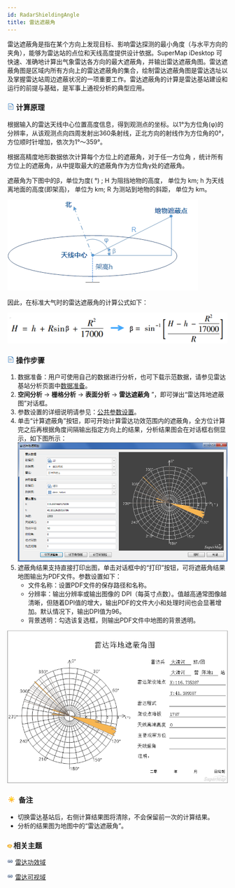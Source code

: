 ```yaml
---
id: RadarShieldingAngle
title: 雷达遮蔽角
---
```

雷达遮蔽角是指在某个方向上发现目标、影响雷达探测的最小角度（与水平方向的夹角），能够为雷达站的点位和天线高度提供设计依据。SuperMap iDesktop
可快速、准确地计算出气象雷达各方向的最大遮蔽角，并输出雷达遮蔽角图。雷达遮蔽角图是区域内所有方向上的雷达遮蔽角的集合，绘制雷达遮蔽角图是雷达选址以及掌握雷达站周边遮蔽状况的一项重要工作。雷达遮蔽角的计算是雷达基站建设和运行的前提与基础，是军事上通视分析的典型应用。
 
### ![](../../../img/read.gif) 计算原理

根据输入的雷达天线中心位置高度信息，得到观测点的坐标。以1°为方位角(φ)的分辨率，从该观测点向四周发射出360条射线，正北方向的射线作为方位角的0°，方位顺时针增加，依次为1°～359°。

根据高精度地形数据依次计算每个方位上的遮蔽角，对于任一方位角 ，统计所有方位上的遮蔽角，从中提取最大的遮蔽角作为方位角γ处的遮蔽角。

遮蔽角为下图中的β，单位为度( °) ; H 为阻挡地物的高度， 单位为 km; h 为天线离地面的高度(即架高)， 单位为 km; R 为测站到地物的斜距， 单位为 km。

![](img/ShieldingAnglePic.png)  

  
因此，在标准大气时的雷达遮蔽角的计算公式如下：

![](img/ShieldingAngle.png)  
  
### ![](../../../img/read.gif) 操作步骤

1. 数据准备：用户可使用自己的数据进行分析，也可下载示范数据，请参见雷达基站分析页面中[数据准备](RadarAnalyst)。
2. **空间分析** -> **栅格分析** -> **表面分析** -> **雷达遮蔽角** ”，即可弹出“雷达阵地遮蔽图”对话框。
3. 参数设置的详细说明请参见：[公共参数设置](RadarAnalyst.html#2)。
4. 单击“计算遮蔽角”按钮，即可开始计算雷达功效范围内的遮蔽角，全方位计算完之后再根据角度间隔输出指定方向上的结果，分析结果图会在对话框右侧显示，如下图所示： ![](img/ShieldingAngleResult.png)  
5. 遮蔽角结果支持直接打印出图，单击对话框中的“打印”按钮，可将遮蔽角结果地图输出为PDF文件。参数设置如下： 
   * 文件名称：设置PDF文件的保存路径和名称。
   * 分辨率：输出分辨率或输出图像的 DPI（每英寸点数）。值越高通常图像越清晰，但随着DPI值的增大，输出PDF的文件大小和处理时间也会显著增加。默认情况下，输出DPI值为96。 
   * 背景透明：勾选该复选框，则输出PDF文件中地图的背景透明。

![](img/PrintShieldingAngleResult.png)  
  
### ![](../../../img/note.png) 备注

* 切换雷达基站后，右侧计算结果图将清除，不会保留前一次的计算结果。
* 分析的结果图为地图中的“雷达遮蔽角”。

### ![](../../../img/seealso.png)相关主题

![](../../../img/smalltitle.png) [雷达功效域](RadarPowerDomain)

![](../../../img/smalltitle.png) [雷达可视域](RadarVisibleArea)
